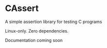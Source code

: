 # CAssert
A simple assertion library for testing C programs

Linux-only. Zero dependencies.

Documentation coming soon
